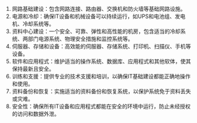 

1. 网路基础建设：包含网路连接、路由器、交换机和防火墙等基础网路设施。
2. 电源和冷却：确保IT设备和机械设备可以持续运行，如UPS和电池组、发电机、冷却系统等。
3. 资料中心建设：一个安全、可靠、弹性和高性能的机房，包含适当的冷却系统、两部门电源系统、物理安全措施和监控系统等。
4. 伺服器、存储和设备：高效能的伺服器、存储系统、打印机、扫描仪、手机等设备。
5. 软件和应用程式：维护适当的操作系统、数据库、应用程式和其他软体，使其保持最新且安全。
6. 训练和支援：提供专业的技术支援和培训，以确保IT基础建设都能正确地操作和使用。
7. 资料备份和恢复：实施适当的资料备份和恢复系统，以保护系统免于资料丢失或灾难。
8. 安全性：确保所有IT设备和应用程式都能在安全的环境中运行，防止未经授权的访问和数据外泄。